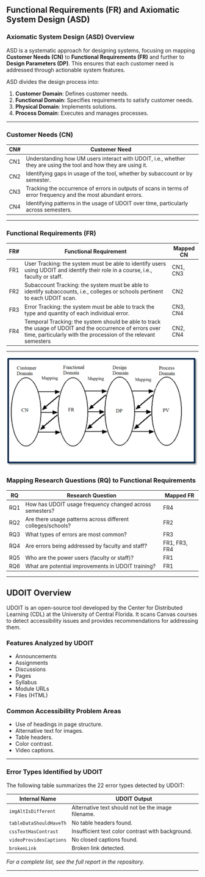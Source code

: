 ## **Functional Requirements (FR) and Axiomatic System Design (ASD)**

### **Axiomatic System Design (ASD) Overview**
ASD is a systematic approach for designing systems, focusing on mapping **Customer Needs (CN)** to **Functional Requirements (FR)** and further to **Design Parameters (DP)**. This ensures that each customer need is addressed through actionable system features.  


ASD divides the design process into:
1. **Customer Domain**: Defines customer needs.
2. **Functional Domain**: Specifies requirements to satisfy customer needs.
3. **Physical Domain**: Implements solutions.
4. **Process Domain**: Executes and manages processes.

---

### **Customer Needs (CN)**
| **CN#** | **Customer Need**                                                             |
|---------|-------------------------------------------------------------------------------|
| CN1     | Understanding how UM users interact with UDOIT, i.e., whether they are using the tool and how they are using it.       |
| CN2     | Identifying gaps in usage of the tool, whether by subaccount or by semester.|
| CN3     | Tracking the occurrence of errors in outputs of scans in terms of error frequency and the most abundant errors.          |
| CN4     | Identifying patterns in the usage of UDOIT over time, particularly across semesters. |

---

### **Functional Requirements (FR)**
| **FR#** | **Functional Requirement**                                                   | **Mapped CN** |
|---------|-------------------------------------------------------------------------------|---------------|
| FR1     | User Tracking: the system must be able to identify users using UDOIT and identify their role in a course, i.e., faculty or staff.            | CN1, CN3          |
| FR2     | Subaccount Tracking: the system must be able to identify subaccounts, i.e., colleges or schools pertinent to each UDOIT scan.               | CN2           |
| FR3     | Error Tracking: the system must be able to track the type and quantity of each individual error.  | CN3, CN4          |
| FR4     | Temporal Tracking: the system should be able to track the usage of UDOIT and the occurrence of errors over time, particularly with the procession of the relevant semesters              | CN2, CN4          |

---
<img src="https://raw.githubusercontent.com/HassanBerro05/Accessibility-Tool-Analysis/main/Viz/Figure%201%20Axiomatic%20Design.png" alt="Axiomatic Design">

### **Mapping Research Questions (RQ) to Functional Requirements**
| **RQ** | **Research Question**                                           | **Mapped FR**          |
|--------|-----------------------------------------------------------------|------------------------|
| RQ1    | How has UDOIT usage frequency changed across semesters?         | FR4                   |
| RQ2    | Are there usage patterns across different colleges/schools?     | FR2                   |
| RQ3    | What types of errors are most common?                           | FR3                   |
| RQ4    | Are errors being addressed by faculty and staff?                | FR1, FR3, FR4         |
| RQ5    | Who are the power users (faculty or staff)?                     | FR1                   |
| RQ6    | What are potential improvements in UDOIT training?              | FR1                   |

---

## **UDOIT Overview**

UDOIT is an open-source tool developed by the Center for Distributed Learning (CDL) at the University of Central Florida. It scans Canvas courses to detect accessibility issues and provides recommendations for addressing them.  

### **Features Analyzed by UDOIT**
- Announcements  
- Assignments  
- Discussions  
- Pages  
- Syllabus  
- Module URLs  
- Files (HTML)  

### **Common Accessibility Problem Areas**
- Use of headings in page structure.  
- Alternative text for images.  
- Table headers.  
- Color contrast.  
- Video captions.  

---

### **Error Types Identified by UDOIT**
The following table summarizes the 22 error types detected by UDOIT:

| **Internal Name**                   | **UDOIT Output**                                   |
|-------------------------------------|---------------------------------------------------|
| `imgAltIsDifferent`                 | Alternative text should not be the image filename.|
| `tableDataShouldHaveTh`             | No table headers found.                           |
| `cssTextHasContrast`                | Insufficient text color contrast with background. |
| `videoProvidesCaptions`             | No closed captions found.                         |
| `brokenLink`                        | Broken link detected.                             |

_For a complete list, see the full report in the repository._  

---

